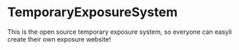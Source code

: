 # TemporaryExposureSystem

This is the open source temporary exposure system, so everyone can easyli create their own exposure website!
